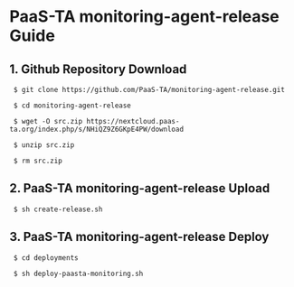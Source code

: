 # PaaS-TA monitoring-agent-release Guide

## 1. Github Repository Download
```
 $ git clone https://github.com/PaaS-TA/monitoring-agent-release.git
 
 $ cd monitoring-agent-release
 
 $ wget -O src.zip https://nextcloud.paas-ta.org/index.php/s/NHiQZ9Z6GKpE4PW/download
 
 $ unzip src.zip
 
 $ rm src.zip
 ```
 
 
## 2. PaaS-TA monitoring-agent-release Upload
```
 $ sh create-release.sh
``` 


## 3. PaaS-TA monitoring-agent-release Deploy
```
 $ cd deployments
 
 $ sh deploy-paasta-monitoring.sh
 ```
